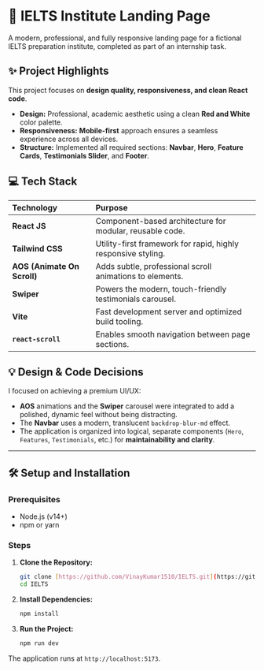 # 🚀 IELTS Institute Landing Page

A modern, professional, and fully responsive landing page for a fictional IELTS preparation institute, completed as part of an internship task.

## ✨ Project Highlights

This project focuses on **design quality, responsiveness, and clean React code**.

* **Design:** Professional, academic aesthetic using a clean **Red and White** color palette.
* **Responsiveness:** **Mobile-first** approach ensures a seamless experience across all devices.
* **Structure:** Implemented all required sections: **Navbar**, **Hero**, **Feature Cards**, **Testimonials Slider**, and **Footer**.

## 💻 Tech Stack

| Technology | Purpose |
| :--- | :--- |
| **React JS** | Component-based architecture for modular, reusable code. |
| **Tailwind CSS** | Utility-first framework for rapid, highly responsive styling. |
| **AOS (Animate On Scroll)** | Adds subtle, professional scroll animations to elements. |
| **Swiper** | Powers the modern, touch-friendly testimonials carousel. |
| **Vite** | Fast development server and optimized build tooling. |
| **`react-scroll`** | Enables smooth navigation between page sections. |

## 💡 Design & Code Decisions

I focused on achieving a premium UI/UX:

* **AOS** animations and the **Swiper** carousel were integrated to add a polished, dynamic feel without being distracting.
* The **Navbar** uses a modern, translucent `backdrop-blur-md` effect.
* The application is organized into logical, separate components (`Hero`, `Features`, `Testimonials`, etc.) for **maintainability and clarity**.

***

## 🛠️ Setup and Installation

### Prerequisites
* Node.js (v14+)
* npm or yarn

### Steps

1.  **Clone the Repository:**
    ```bash
    git clone [https://github.com/VinayKumar1510/IELTS.git](https://github.com/VinayKumar1510/IELTS.git)
    cd IELTS
    ```

2.  **Install Dependencies:**
    ```bash
    npm install
    ```

3.  **Run the Project:**
    ```bash
    npm run dev
    ```
The application runs at `http://localhost:5173`.
